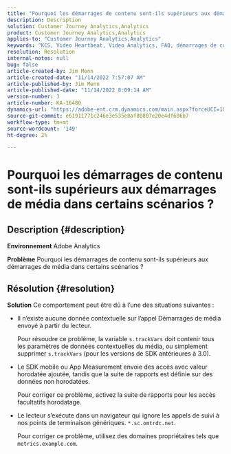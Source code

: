 ```yaml
---
title: "Pourquoi les démarrages de contenu sont-ils supérieurs aux démarrages de média dans certains scénarios ?"
description: Description
solution: Customer Journey Analytics,Analytics
product: Customer Journey Analytics,Analytics
applies-to: "Customer Journey Analytics,Analytics"
keywords: "KCS, Video Heartbeat, Video Analytics, FAQ, démarrages de contenu, plus grand, démarrages de média, Adobe Analytics"
resolution: Resolution
internal-notes: null
bug: false
article-created-by: Jim Menn
article-created-date: "11/14/2022 7:57:07 AM"
article-published-by: Jim Menn
article-published-date: "11/14/2022 8:09:14 AM"
version-number: 3
article-number: KA-16480
dynamics-url: "https://adobe-ent.crm.dynamics.com/main.aspx?forceUCI=1&pagetype=entityrecord&etn=knowledgearticle&id=f2f8c0e9-f163-ed11-9561-6045bd006b4b"
source-git-commit: e61911771c246e3e535e8af80807e20e4df606b7
workflow-type: tm+mt
source-wordcount: '149'
ht-degree: 2%

---
```


# Pourquoi les démarrages de contenu sont-ils supérieurs aux démarrages de média dans certains scénarios ?

## Description {#description}


<b>Environnement</b>
Adobe Analytics

<b>Problème</b>
Pourquoi les démarrages de contenu sont-ils supérieurs aux démarrages de média dans certains scénarios ?


## Résolution {#resolution}


<b>Solution</b>
Ce comportement peut être dû à l’une des situations suivantes :

- Il n’existe aucune donnée contextuelle sur l’appel Démarrages de média envoyé à partir du lecteur.

   Pour résoudre ce problème, la variable `s.trackVars` doit contenir tous les paramètres de données contextuelles du média, ou simplement supprimer `s.trackVars` (pour les versions de SDK antérieures à 3.0).
- Le SDK mobile ou App Measurement envoie des accès avec valeur horodatée ajoutée, tandis que la suite de rapports est définie sur des données non horodatées.

   Pour corriger ce problème, activez la suite de rapports pour les accès facultatifs horodatage.
- Le lecteur s’exécute dans un navigateur qui ignore les appels de suivi à nos points de terminaison génériques. `*.sc.omtrdc.net`.

   Pour corriger ce problème, utilisez des domaines propriétaires tels que `metrics.example.com`.

